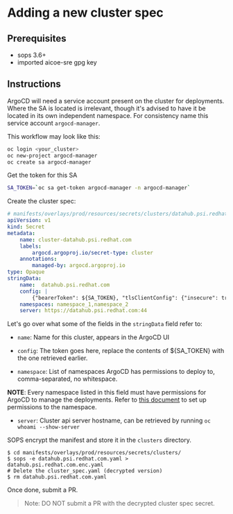 # Adding a new cluster spec

## Prerequisites

* sops 3.6+
* imported aicoe-sre gpg key

## Instructions

ArgoCD will need a service account present on the cluster for deployments. Where the SA is located is irrelevant, though it's advised to have it be located in its own independent namespace. For consistency name this service account `argocd-manager`.

This workflow may look like this:

```bash
oc login <your_cluster>
oc new-project argocd-manager
oc create sa argocd-manager
```

Get the token for this SA

```bash
SA_TOKEN=`oc sa get-token argocd-manager -n argocd-manager`
```

Create the cluster spec:
```yaml
# manifests/overlays/prod/resources/secrets/clusters/datahub.psi.redhat.com.yaml
apiVersion: v1
kind: Secret
metadata:
    name: cluster-datahub.psi.redhat.com
    labels:
        argocd.argoproj.io/secret-type: cluster
    annotations:
        managed-by: argocd.argoproj.io
type: Opaque
stringData:
    name:  datahub.psi.redhat.com
    config: |
        {"bearerToken": ${SA_TOKEN}, "tlsClientConfig": {"insecure": true}}
    namespaces: namespace_1,namespace_2
    server: https://datahub.psi.redhat.com:44
```

Let's go over what some of the fields in the `stringData` field refer to:

- `name`: Name for this cluster, appears in the ArgoCD UI

- `config`: The token goes here, replace the contents of ${SA_TOKEN} with the one retrieved earlier.

- `namespace`: List of namespaces ArgoCD has permissions to deploy to, comma-separated, no whitespace. 

**NOTE**: Every namespace listed in this field must have permissions for ArgoCD to manage the deployments.
Refer to [this document](../give_argocd_access_to_your_project.md) to set up  permissions to the namespace.

- `server`: Cluster api server hostname, can be retrieved by running `oc whoami --show-server`

SOPS encrypt the manifest and store it in the `clusters` directory.
```
$ cd manifests/overlays/prod/resources/secrets/clusters/
$ sops -e datahub.psi.redhat.com.yaml > datahub.psi.redhat.com.enc.yaml
# Delete the cluster_spec.yaml (decrypted version)
$ rm datahub.psi.redhat.com.yaml
```

Once done, submit a PR.

> Note: DO NOT submit a PR with the decrypted cluster spec secret.
